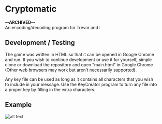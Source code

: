 # Cryptomatic

**--ARCHIVED--**  
 An encoding/decoding program for Trevor and I

## Development / Testing

The game was written in HTML so that it can be opened in Google Chrome and run. If you wish to continue development or use it for yourself, simple clone or download the repository and open "main.html" in Google Chrome (Other web browsers may work but aren't necessarily supported).

Any key file can be used as long as it contains all characters that you wish to include in your message. Use the KeyCreator program to turn any file into a proper key by filling in the extra characters.

## Example

![alt text](Cryptomatic.gif "Demonstration of Cryptomatic (GIF)")